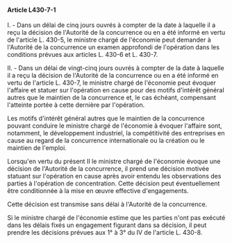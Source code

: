 #### Article L430-7-1

I. - Dans un délai de cinq jours ouvrés à compter de la date à laquelle il a reçu la décision de l'Autorité de la concurrence ou en a été informé en vertu de l'article L. 430-5, le ministre chargé de l'économie peut demander à l'Autorité de la concurrence un examen approfondi de l'opération dans les conditions prévues aux articles L. 430-6 et L. 430-7.

II. - Dans un délai de vingt-cinq jours ouvrés à compter de la date à laquelle il a reçu la décision de l'Autorité de la concurrence ou en a été informé en vertu de l'article L. 430-7, le ministre chargé de l'économie peut évoquer l'affaire et statuer sur l'opération en cause pour des motifs d'intérêt général autres que le maintien de la concurrence et, le cas échéant, compensant l'atteinte portée à cette dernière par l'opération.

Les motifs d'intérêt général autres que le maintien de la concurrence pouvant conduire le ministre chargé de l'économie à évoquer l'affaire sont, notamment, le développement industriel, la compétitivité des entreprises en cause au regard de la concurrence internationale ou la création ou le maintien de l'emploi.

Lorsqu'en vertu du présent II le ministre chargé de l'économie évoque une décision de l'Autorité de la concurrence, il prend une décision motivée statuant sur l'opération en cause après avoir entendu les observations des parties à l'opération de concentration. Cette décision peut éventuellement être conditionnée à la mise en œuvre effective d'engagements.

Cette décision est transmise sans délai à l'Autorité de la concurrence.

Si le ministre chargé de l'économie estime que les parties n'ont pas exécuté dans les délais fixés un engagement figurant dans sa décision, il peut prendre les décisions prévues aux 1° à 3° du IV de l'article L. 430-8.


